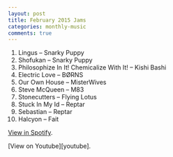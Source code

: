 ```yaml
---
layout: post
title: February 2015 Jams
categories: monthly-music
comments: true
---
```


1. Lingus – Snarky Puppy
2. Shofukan – Snarky Puppy
3. Philosophize In It! Chemicalize With It! – Kishi Bashi
4. Electric Love – BØRNS
5. Our Own House – MisterWives
6. Steve McQueen – M83
7. Stonecutters – Flying Lotus
8. Stuck In My Id – Reptar
9. Sebastian – Reptar
10. Halcyon – Fait

[View in Spotify][spotify].  
<!-- [View in Apple Music][apple music].  
 -->[View on Youtube][youtube].

[spotify]: https://open.spotify.com/user/fred.hohman/playlist/5bflwGXgLN5wveyEEZlD8s "View in Spotify."
[apple music]: https://itunes.apple.com/us/playlist/february-2015-jams/idpl.e927283a1f574d56a088b5b65014b371 "View in iTunes."
[youtube]: https://www.youtube.com/playlist?list=PL7t4sFPlrvYV8gSqBml2gV5ZOO3GmkBY9 "View on Youtube."